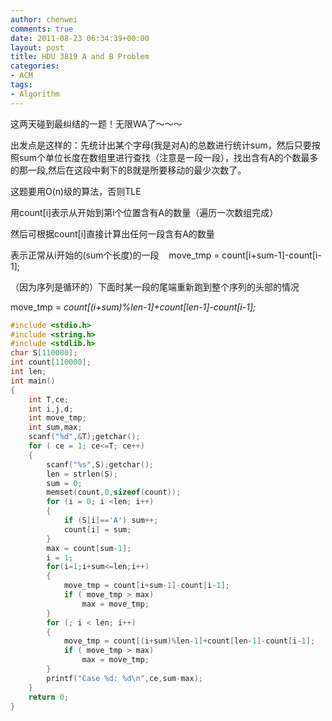 ```yaml
---
author: chenwei
comments: true
date: 2011-08-23 06:34:39+00:00
layout: post
title: HDU 3819 A and B Problem
categories:
- ACM
tags:
- Algorithm
---
```


这两天碰到最纠结的一题！无限WA了～～～

出发点是这样的：先统计出某个字母(我是对A)的总数进行统计sum，然后只要按照sum个单位长度在数组里进行查找（注意是一段一段），找出含有A的个数最多的那一段,然后在这段中剩下的B就是所要移动的最少次数了。

这题要用O(n)级的算法，否则TLE

用count[i]表示从开始到第i个位置含有A的数量（遍历一次数组完成）

然后可根据count[i]直接计算出任何一段含有A的数量

表示正常从i开始的(sum个长度)的一段   
move_tmp = count[i+sum-1]-count[i-1];

（因为序列是循环的）下面时某一段的尾端重新跑到整个序列的头部的情况

move_tmp = _count[(i+sum)%len-1]+count[len-1]-count[i-1];_

```c
#include <stdio.h>
#include <string.h>
#include <stdlib.h>
char S[110000];
int count[110000];
int len;
int main()
{
    int T,ce;
    int i,j,d;
    int move_tmp;
    int sum,max;
    scanf("%d",&T);getchar();
    for ( ce = 1; ce<=T; ce++)
    {
        scanf("%s",S);getchar();
        len = strlen(S);
        sum = 0;
        memset(count,0,sizeof(count));
        for (i = 0; i <len; i++)
        {
            if (S[i]=='A') sum++;
            count[i] = sum;
        }
        max = count[sum-1];
        i = 1;
        for(i=1;i+sum<=len;i++)
        {
            move_tmp = count[i+sum-1]-count[i-1];
            if ( move_tmp > max)
                max = move_tmp;
        }
        for (; i < len; i++)
        {
            move_tmp = count[(i+sum)%len-1]+count[len-1]-count[i-1];
            if ( move_tmp > max)
                max = move_tmp;
        }
        printf("Case %d: %d\n",ce,sum-max);
    }
    return 0;
} 
```

